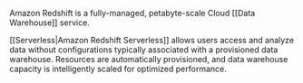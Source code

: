 Amazon Redshift is a fully-managed, petabyte-scale Cloud [[Data Warehouse]] service.

[[Serverless|Amazon Redshift Serverless]] allows users access and analyze data without configurations typically associated with a provisioned data warehouse. Resources are automatically provisioned, and data warehouse capacity is intelligently scaled for optimized performance.